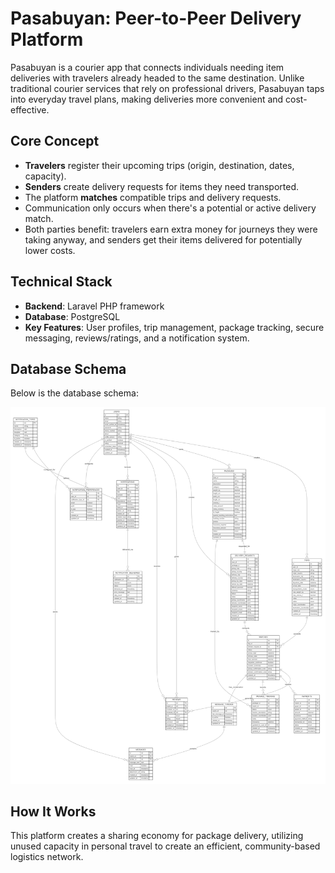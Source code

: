 # Pasabuyan: Peer-to-Peer Delivery Platform

Pasabuyan is a courier app that connects individuals needing item deliveries with travelers already headed to the same destination. Unlike traditional courier services that rely on professional drivers, Pasabuyan taps into everyday travel plans, making deliveries more convenient and cost-effective.

## Core Concept
- **Travelers** register their upcoming trips (origin, destination, dates, capacity).
- **Senders** create delivery requests for items they need transported.
- The platform **matches** compatible trips and delivery requests.
- Communication only occurs when there's a potential or active delivery match.
- Both parties benefit: travelers earn extra money for journeys they were taking anyway, and senders get their items delivered for potentially lower costs.

## Technical Stack
- **Backend**: Laravel PHP framework
- **Database**: PostgreSQL
- **Key Features**: User profiles, trip management, package tracking, secure messaging, reviews/ratings, and a notification system.

## Database Schema
Below is the database schema:

![Database Schema](/docs/database_schema.png)

## How It Works
This platform creates a sharing economy for package delivery, utilizing unused capacity in personal travel to create an efficient, community-based logistics network.